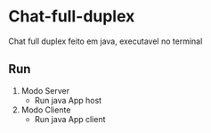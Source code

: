 # Chat-full-duplex
Chat full duplex feito em java, executavel no terminal

## Run

1. Modo Server
    - Run java App host
1. Modo Cliente
    - Run java App client
